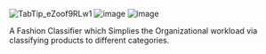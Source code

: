 ![TabTip_eZoof9RLw1](https://github.com/user-attachments/assets/d647740e-c7d4-49a1-a11c-8368b3e48151) 
![image](https://github.com/user-attachments/assets/cb80745c-e503-42a9-b844-b2d59a5951d0)
![image](https://github.com/user-attachments/assets/597f1aea-63d8-4a57-a0b6-335556acd789)

A Fashion Classifier which Simplies the Organizational workload via classifying products to different categories.

